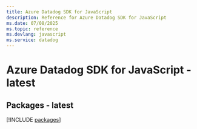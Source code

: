 ```yaml
---
title: Azure Datadog SDK for JavaScript
description: Reference for Azure Datadog SDK for JavaScript
ms.date: 07/08/2025
ms.topic: reference
ms.devlang: javascript
ms.service: datadog
---
```

# Azure Datadog SDK for JavaScript - latest
## Packages - latest
[!INCLUDE [packages](datadog-index.md)]